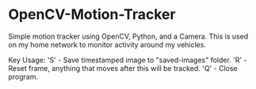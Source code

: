# OpenCV-Motion-Tracker
Simple motion tracker using OpenCV, Python, and a Camera. This is used on my home network to monitor activity around my vehicles.

Key Usage: 
'S' - Save timestamped image to "saved-images" folder.
'R' - Reset frame, anything that moves after this will be tracked.
'Q' - Close program.
